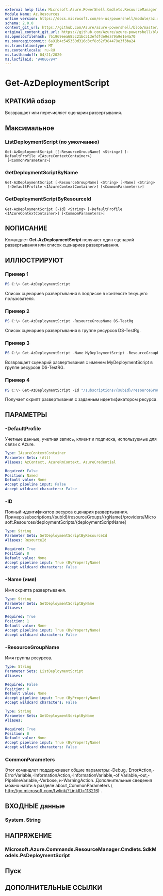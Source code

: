 ```yaml
---
external help file: Microsoft.Azure.PowerShell.Cmdlets.ResourceManager.dll-Help.xml
Module Name: Az.Resources
online version: https://docs.microsoft.com/en-us/powershell/module/az.resources/get-azdeploymentscript
schema: 2.0.0
content_git_url: https://github.com/Azure/azure-powershell/blob/master/src/Resources/Resources/help/Get-AzDeploymentScript.md
original_content_git_url: https://github.com/Azure/azure-powershell/blob/master/src/Resources/Resources/help/Get-AzDeploymentScript.md
ms.openlocfilehash: 761969eea685c21bc513efdfde9ea79a9e1e4a70
ms.sourcegitcommit: 6a91b4c545350d316d3cf8c62f384478e3f3ba24
ms.translationtype: MT
ms.contentlocale: ru-RU
ms.lasthandoff: 04/21/2020
ms.locfileid: "94066794"
---
```

# Get-AzDeploymentScript

## КРАТКИй обзор
Возвращает или перечисляет сценарии развертывания.

## Максимальное

### ListDeploymentScript (по умолчанию)
```
Get-AzDeploymentScript [[-ResourceGroupName] <String>] [-DefaultProfile <IAzureContextContainer>]
 [<CommonParameters>]
```

### GetDeploymentScriptByName
```
Get-AzDeploymentScript [-ResourceGroupName] <String> [-Name] <String>
 [-DefaultProfile <IAzureContextContainer>] [<CommonParameters>]
```

### GetDeploymentScriptByResourceId
```
Get-AzDeploymentScript [-Id] <String> [-DefaultProfile <IAzureContextContainer>] [<CommonParameters>]
```

## NОПИСАНИЕ
Командлет **Get-AzDeploymentScript** получает один сценарий развертывания или список сценариев развертывания.

## ИЛЛЮСТРИРУЮТ

### Пример 1
```powershell
PS C:\> Get-AzDeploymentScript
```

Список сценариев развертывания в подписке в контексте текущего пользователя.

### Пример 2
```powershell
PS C:\> Get-AzDeploymentScript -ResourceGroupName DS-TestRg
```

Список сценариев развертывания в группе ресурсов DS-TestRg.

### Пример 3
```powershell
PS C:\> Get-AzDeploymentScript -Name MyDeploymentScript -ResourceGroupName DS-TestRg
```

Возвращает сценарий развертывания с именем MyDeploymentScript в группе ресурсов DS-TestRG.

### Пример 4
```powershell
PS C:\> Get-AzDeploymentScript -Id "/subscriptions/{subId}/resourceGroups/{rgName}/providers/Microsoft.Resources/deploymentScripts/{deploymentScriptName}"
```

Получает скрипт развертывания с заданным идентификатором ресурса. 

## ПАРАМЕТРЫ

### -DefaultProfile
Учетные данные, учетная запись, клиент и подписка, используемые для связи с Azure.

```yaml
Type: IAzureContextContainer
Parameter Sets: (All)
Aliases: AzContext, AzureRmContext, AzureCredential

Required: False
Position: Named
Default value: None
Accept pipeline input: False
Accept wildcard characters: False
```

### -ID
Полный идентификатор ресурса сценария развертывания.
Пример:/subscriptions/{subId}/resourceGroups/{rgName}/providers/Microsoft.Resources/deploymentScripts/{deploymentScriptName}

```yaml
Type: String
Parameter Sets: GetDeploymentScriptByResourceId
Aliases: ResourceId

Required: True
Position: 0
Default value: None
Accept pipeline input: True (ByPropertyName)
Accept wildcard characters: False
```

### -Name (имя)
Имя скрипта развертывания.

```yaml
Type: String
Parameter Sets: GetDeploymentScriptByName
Aliases:

Required: True
Position: 1
Default value: None
Accept pipeline input: True (ByPropertyName)
Accept wildcard characters: False
```

### -ResourceGroupName
Имя группы ресурсов.

```yaml
Type: String
Parameter Sets: ListDeploymentScript
Aliases:

Required: False
Position: 0
Default value: None
Accept pipeline input: True (ByPropertyName)
Accept wildcard characters: False
```

```yaml
Type: String
Parameter Sets: GetDeploymentScriptByName
Aliases:

Required: True
Position: 0
Default value: None
Accept pipeline input: True (ByPropertyName)
Accept wildcard characters: False
```

### CommonParameters
Этот командлет поддерживает общие параметры:-Debug,-ErrorAction,-ErrorVariable,-InformationAction,-InformationVariable,-of Variable,-out,-PipelineVariable,-Verbose, и-WarningAction.
Дополнительные сведения можно найти в разделе about_CommonParameters ( http://go.microsoft.com/fwlink/?LinkID=113216) .

## ВХОДНЫЕ данные

### System. String

## НАПРЯЖЕНИЕ

### Microsoft.Azure.Commands.ResourceManager.Cmdlets.SdkModels.PsDeploymentScript

## Пуск

## ДОПОЛНИТЕЛЬНЫЕ ССЫЛКИ
